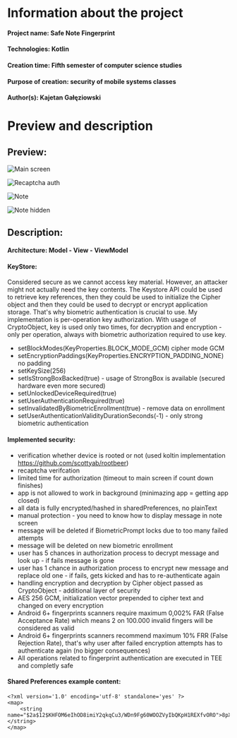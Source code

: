 # Information about the project

#### Project name: Safe Note Fingerprint
#### Technologies: Kotlin
#### Creation time: Fifth semester of computer science studies
#### Purpose of creation: security of mobile systems classes
#### Author(s): Kajetan Gałęziowski 

# Preview and description

## Preview:

![Main screen](./img/main.jpg)

![Recaptcha auth](./img/recaptchaAuth.jpg)

![Note](./img/note.jpg)

![Note hidden](./img/noteHidden.jpg)

## Description:

#### Architecture: Model - View - ViewModel

#### KeyStore:
Considered secure as we cannot access key material. 
However, an attacker might not actually need the key contents. The Keystore API could be used to retrieve key references, then they could be used to initialize the Cipher object and then they could be used to decrypt or encrypt application storage.
That's why biometric authentication is crucial to use.
My implementation is per-operation key authorization. With usage of CryptoObject, key is used only two times, for decryption and encryption - only per operation, always with biometric authorization required to use key.

- setBlockModes(KeyProperties.BLOCK_MODE_GCM) cipher mode GCM
- setEncryptionPaddings(KeyProperties.ENCRYPTION_PADDING_NONE) no padding
- setKeySize(256)
- setIsStrongBoxBacked(true) - usage of StrongBox is available (secured hardware even more secured)
- setUnlockedDeviceRequired(true)
- setUserAuthenticationRequired(true)
- setInvalidatedByBiometricEnrollment(true) - remove data on enrollment
- setUserAuthenticationValidityDurationSeconds(-1) - only strong biometric authentication 

#### Implemented security:
- verification whether device is rooted or not (used koltin implementation https://github.com/scottyab/rootbeer)
- recaptcha verifcation
- limited time for authorization (timeout to main screen if count down finishes)
- app is not allowed to work in background (minimazing app = getting app closed)
- all data is fully encrypted/hashed in sharedPreferences, no plainText
- manual protection - you need to know how to display message in note screen
- message will be deleted if BiometricPrompt locks due to too many failed attempts
- message will be deleted on new biometric enrollment
- user has 5 chances in authorization process to decrypt message and look up - if fails message is gone
- user has 1 chance in authorization process to encrypt new message and replace old one - if fails, gets kicked and has to re-authenticate again
- handling encryption and decryption by Cipher object passed as CryptoObject - additional layer of security
- AES 256 GCM, initialization vector prepended to cipher text and changed on every encryption
- Android 6+ fingerprints scanners require maximum 0,002% FAR (False Acceptance Rate) which means 2 on 100.000 invalid fingers will be considered as valid
- Android 6+ fingerprints scanners recommend maximum 10% FRR (False Rejection Rate), that's why user after failed encryption attempts has to authenticate again (no bigger consequences)
- All operations related to fingerprint authentication are executed in TEE and completly safe

#### Shared Preferences example content:

```
<?xml version='1.0' encoding='utf-8' standalone='yes' ?>
<map>
    <string name="$2a$12$KHFOM6eIhOD8imiY2qkqCu3/WDn9Fg60WOOZVyIbQKpH1REXfvORO">8pXafZv4GMGum2N90A9TcGm3sQA1VlNtZQOiTer033Q=&#10;    </string>
</map>
```
